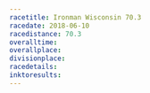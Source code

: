 ```yaml
---
racetitle: Ironman Wisconsin 70.3
racedate: 2018-06-10
racedistance: 70.3
overalltime: 
overallplace: 
divisionplace: 
racedetails: 
inktoresults: 
---
```


